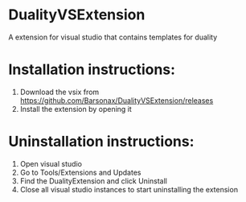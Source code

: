 # DualityVSExtension
A extension for visual studio that contains templates for duality

# Installation instructions:
1. Download the vsix from https://github.com/Barsonax/DualityVSExtension/releases
2. Install the extension by opening it

# Uninstallation instructions:
1. Open visual studio
2. Go to Tools/Extensions and Updates
3. Find the DualityExtension and click Uninstall
4. Close all visual studio instances to start uninstalling the extension

